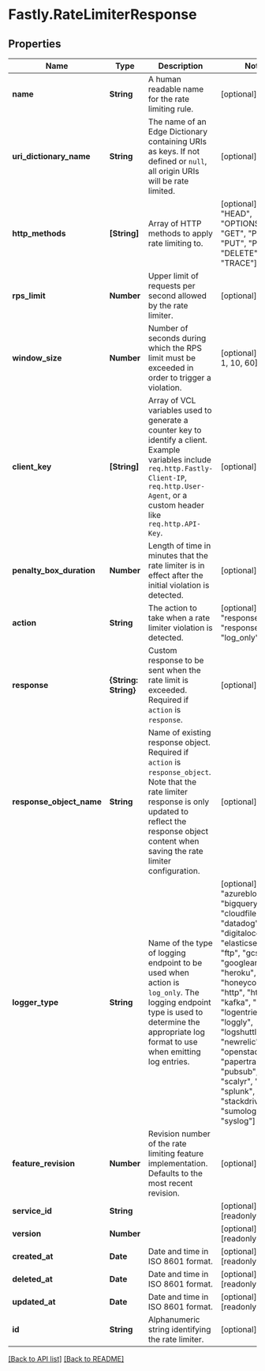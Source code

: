 # Fastly.RateLimiterResponse

## Properties

Name | Type | Description | Notes
------------ | ------------- | ------------- | -------------
**name** | **String** | A human readable name for the rate limiting rule. | [optional] 
**uri_dictionary_name** | **String** | The name of an Edge Dictionary containing URIs as keys. If not defined or `null`, all origin URIs will be rate limited. | [optional] 
**http_methods** | **[String]** | Array of HTTP methods to apply rate limiting to. | [optional]  [one of: "HEAD", "OPTIONS", "GET", "POST", "PUT", "PATCH", "DELETE", "TRACE"]
**rps_limit** | **Number** | Upper limit of requests per second allowed by the rate limiter. | [optional] 
**window_size** | **Number** | Number of seconds during which the RPS limit must be exceeded in order to trigger a violation. | [optional]  [one of: 1, 10, 60]
**client_key** | **[String]** | Array of VCL variables used to generate a counter key to identify a client. Example variables include `req.http.Fastly-Client-IP`, `req.http.User-Agent`, or a custom header like `req.http.API-Key`. | [optional] 
**penalty_box_duration** | **Number** | Length of time in minutes that the rate limiter is in effect after the initial violation is detected. | [optional] 
**action** | **String** | The action to take when a rate limiter violation is detected. | [optional]  [one of: "response", "response_object", "log_only"]
**response** | **{String: String}** | Custom response to be sent when the rate limit is exceeded. Required if `action` is `response`. | [optional] 
**response_object_name** | **String** | Name of existing response object. Required if `action` is `response_object`. Note that the rate limiter response is only updated to reflect the response object content when saving the rate limiter configuration. | [optional] 
**logger_type** | **String** | Name of the type of logging endpoint to be used when action is `log_only`. The logging endpoint type is used to determine the appropriate log format to use when emitting log entries. | [optional]  [one of: "azureblob", "bigquery", "cloudfiles", "datadog", "digitalocean", "elasticsearch", "ftp", "gcs", "googleanalytics", "heroku", "honeycomb", "http", "https", "kafka", "kinesis", "logentries", "loggly", "logshuttle", "newrelic", "openstack", "papertrail", "pubsub", "s3", "scalyr", "sftp", "splunk", "stackdriver", "sumologic", "syslog"]
**feature_revision** | **Number** | Revision number of the rate limiting feature implementation. Defaults to the most recent revision. | [optional] 
**service_id** | **String** |  | [optional] [readonly] 
**version** | **Number** |  | [optional] [readonly] 
**created_at** | **Date** | Date and time in ISO 8601 format. | [optional] [readonly] 
**deleted_at** | **Date** | Date and time in ISO 8601 format. | [optional] [readonly] 
**updated_at** | **Date** | Date and time in ISO 8601 format. | [optional] [readonly] 
**id** | **String** | Alphanumeric string identifying the rate limiter. | [optional] 


[[Back to API list]](../../README.md#endpoints) [[Back to README]](../../README.md)
